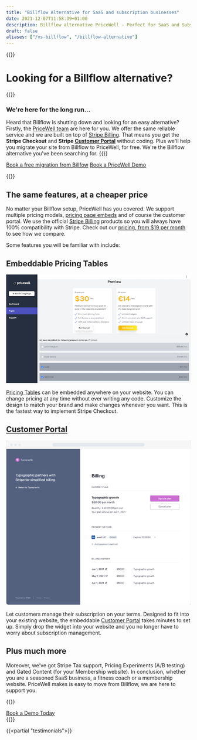 ```yaml
---
title: "Billflow Alternative for SaaS and subscription businesses"
date: 2021-12-07T11:58:39+01:00
description: Billflow alternative PriceWell - Perfect for SaaS and Subscription businesses. Integrate Stripe [Customer Portal](/customer-portal/) and Stripe Checkout without coding.
draft: false
aliases: ["/vs-billflow", "/billflow-alternative"]
---
```


{{<rawhtml>}}
<div class="post-wrapper prose">
<div class="mb-2 md:mb-4 lg:mb-8">
        <h1 class="text-gray-800 text-3xl md:text-4xl lg:text-5xl font-bold">
            Looking for a Billflow alternative?
        </h1>
        </div>
            {{</rawhtml>}}

### We're here for the long run...
Heard that Billflow is shutting down and looking for an easy alternative? Firstly, the [PriceWell team](/team/) are here for you. We offer the same reliable service and we are built on top of [Stripe Billing](/blog/how-does-stripe-billing-work/). That means you get the **Stripe Checkout** and **Stripe [Customer Portal](/customer-portal/)** without coding. Plus we'll help you migrate your site from Billflow to PriceWell, for free. We're the Billflow alternative you've been searching for.
{{<rawhtml>}}
<div class="flex-col md:flex-row space-x-4 space-y-4 place-items-center">
                <a href="/book-free-demo" class="button">Book a free migration from Billfow</a> <a href="/book-free-demo" class="button-white">Book a PriceWell Demo</a>
                </div>
                
{{</rawhtml>}}

## The same features, at a cheaper price

No matter your Billflow setup, PriceWell has you covered. We support multiple pricing models, [pricing page embeds](/pricing-pages/) and of course the customer portal. We use the official [Stripe Billing](/blog/how-does-stripe-billing-work/) products so you will always have 100% compatibility with Stripe. Check out our [pricing, from $19 per month](/pricing) to see how we compare.

Some features you will be familiar with include:

## Embeddable Pricing Tables
![Billflow alternative PriceWell Embeddable Pricing Tables](images/select-pricing-plans.png)

[Pricing Tables](/pricing-pages) can be embedded anywhere on your website. You can change pricing at any time without ever writing any code. Customize the design to match your brand and make changes whenever you want. This is the fastest way to implement Stripe Checkout.

## [Customer Portal](/customer-portal/)
![Billflow alternative Stripe Customer Portal](img/stripe-customer-portal.png)

Let customers manage their subscription on your terms. Designed to fit into your existing website, the embeddable [Customer Portal](/customer-portal) takes minutes to set up. Simply drop the widget into your website and you no longer have to worry about subscription management.

## Plus much more

Moreover, we've got Stripe Tax support, Pricing Experiments (A/B testing) and Gated Content (for your Membership website). In conclusion, whether you are a seasoned SaaS business, a fitness coach or a membership website. PriceWell makes is easy to move from Billflow, we are here to support you.

{{<rawhtml>}}
<div class="flex">
<a href="/book-free-demo" class="button mx-auto">Book a Demo Today</a>
</div>
    </div>
{{</rawhtml>}}

{{<partial "testimonials">}}
